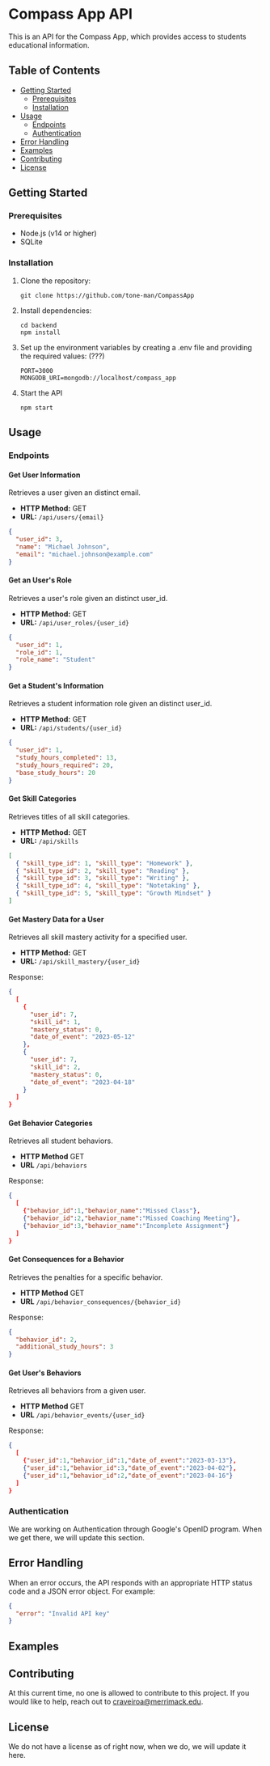 # Compass App API

This is an API for the Compass App, which provides access to students educational information.

## Table of Contents

- [Getting Started](#getting-started)
  - [Prerequisites](#prerequisites)
  - [Installation](#installation)
- [Usage](#usage)
  - [Endpoints](#endpoints)
  - [Authentication](#authentication)
- [Error Handling](#error-handling)
- [Examples](#examples)
- [Contributing](#contributing)
- [License](#license)

## Getting Started

### Prerequisites

- Node.js (v14 or higher)
- SQLite

### Installation

1. Clone the repository:

   ```shell
   git clone https://github.com/tone-man/CompassApp
   ```

2. Install dependencies:

   ```shell
   cd backend
   npm install
   ```

3. Set up the environment variables by creating a .env file and providing the required values: (???)

   ```.env
   PORT=3000
   MONGODB_URI=mongodb://localhost/compass_app
   ```

4. Start the API
   ```shell
   npm start
   ```

## Usage

### Endpoints

#### Get User Information

Retrieves a user given an distinct email.

- **HTTP Method:** GET
- **URL:** `/api/users/{email}`

```json
{
  "user_id": 3,
  "name": "Michael Johnson",
  "email": "michael.johnson@example.com"
}
```

#### Get an User's Role

Retrieves a user's role given an distinct user_id.

- **HTTP Method:** GET
- **URL:** `/api/user_roles/{user_id}`

```json
{
  "user_id": 1,
  "role_id": 1,
  "role_name": "Student"
}
```

#### Get a Student's Information

Retrieves a student information role given an distinct user_id.

- **HTTP Method:** GET
- **URL:** `/api/students/{user_id}`

```json
{
  "user_id": 1,
  "study_hours_completed": 13,
  "study_hours_required": 20,
  "base_study_hours": 20
}
```

#### Get Skill Categories

Retrieves titles of all skill categories.

- **HTTP Method:** GET
- **URL:** `/api/skills`

```json
[
  { "skill_type_id": 1, "skill_type": "Homework" },
  { "skill_type_id": 2, "skill_type": "Reading" },
  { "skill_type_id": 3, "skill_type": "Writing" },
  { "skill_type_id": 4, "skill_type": "Notetaking" },
  { "skill_type_id": 5, "skill_type": "Growth Mindset" }
]
```

#### Get Mastery Data for a User

Retrieves all skill mastery activity for a specified user.

- **HTTP Method:** GET
- **URL:** `/api/skill_mastery/{user_id}`

Response:

```json
{
  [
    {
      "user_id": 7,
      "skill_id": 1,
      "mastery_status": 0,
      "date_of_event": "2023-05-12"
    },
    {
      "user_id": 7,
      "skill_id": 2,
      "mastery_status": 0,
      "date_of_event": "2023-04-18"
    }
  ]
}
```

#### Get Behavior Categories

Retrieves all student behaviors.

- **HTTP Method** GET
- **URL** `/api/behaviors`

Response:

```json
{
  [
    {"behavior_id":1,"behavior_name":"Missed Class"},
    {"behavior_id":2,"behavior_name":"Missed Coaching Meeting"},
    {"behavior_id":3,"behavior_name":"Incomplete Assignment"}
  ]
}
```

#### Get Consequences for a Behavior

Retrieves the penalties for a specific behavior.

- **HTTP Method** GET
- **URL** `/api/behavior_consequences/{behavior_id}`

Response:

```json
{
  "behavior_id": 2,
  "additional_study_hours": 3
}
```

#### Get User's Behaviors

Retrieves all behaviors from a given user.

- **HTTP Method** GET
- **URL** `/api/behavior_events/{user_id}`

Response:

```json
{
  [
    {"user_id":1,"behavior_id":1,"date_of_event":"2023-03-13"},
    {"user_id":1,"behavior_id":3,"date_of_event":"2023-04-02"},
    {"user_id":1,"behavior_id":2,"date_of_event":"2023-04-16"}
  ]
}
```

### Authentication

We are working on Authentication through Google's OpenID program. When we get there, we will update this section.

## Error Handling

When an error occurs, the API responds with an appropriate HTTP status code and a JSON error object. For example:

```json
{
  "error": "Invalid API key"
}
```

## Examples

## Contributing

At this current time, no one is allowed to contribute to this project. If you would like to help, reach out to
craveiroa@merrimack.edu.

## License

We do not have a license as of right now, when we do, we will update it here.
